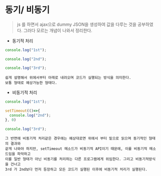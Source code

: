 # 동기/ 비동기

> js 를 하면서 ajax으로 dummy JSON을 생성하여 값을 다루는 것을 공부하였다.
> 그러다 모르는 개념이 나와서 정리한다.

* 동기적 처리
```js
console.log("1st");
 
console.log("2nd");
 
console.log("3rd");
```
```
쉽게 설명해서 위에서부터 아래로 내려오며 코드가 실행되는 방식을 의미한다.
보통 형태로 예상가능한 형태다.
```

* 비동기적 처리
```js
console.log("1st");
 
setTimeout(()=>{
  console.log("2nd");
}, 0)
 
console.log("3rd");
```
```
그 반면에 비동기적 처리같은 경우에는 예상대로면 위에서 부터 밑으로 읽으며 동기적인 형태의 결과와
같게 나와야 하지만, setTimeout 메소드가 비동기적 API이기 때문에, 이를 비동기적 메소드임을 파악하고
이를 일반 형태가 아닌 비동기를 처리하는 다른 프로그램에게 위임한다. 그리고 비동기적방식을 건너고
3rd 가 2nd보다 먼저 등장하고 모든 코드가 실행된 이후에 비동기적 처리가 실행된다.
```

